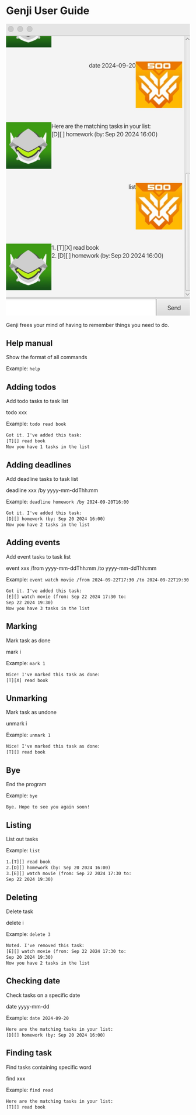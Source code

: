 # Genji User Guide

![](Ui.png)

Genji frees your mind of having to remember things you need to do.

## Help manual

Show the format of all commands

Example: `help`

## Adding todos

Add todo tasks to task list

todo xxx

Example: `todo read book`

```
Got it. I've added this task:
[T][] read book
Now you have 1 tasks in the list
```

## Adding deadlines

Add deadline tasks to task list

deadline xxx /by yyyy-mm-ddThh:mm

Example: `deadline homework /by 2024-09-20T16:00`

```
Got it. I've added this task:
[D][] homework (by: Sep 20 2024 16:00)
Now you have 2 tasks in the list
```

## Adding events

Add event tasks to task list

event xxx /from yyyy-mm-ddThh:mm /to yyyy-mm-ddThh:mm

Example: `event watch movie /from 2024-09-22T17:30 /to 2024-09-22T19:30`

```
Got it. I've added this task:
[E][] watch movie (from: Sep 22 2024 17:30 to:
Sep 22 2024 19:30)
Now you have 3 tasks in the list
```

## Marking

Mark task as done

mark i

Example: `mark 1`

```
Nice! I've marked this task as done:
[T][X] read book
```

## Unmarking

Mark task as undone

unmark i

Example: `unmark 1`

```
Nice! I've marked this task as done:
[T][] read book
```
## Bye

End the program


Example: `bye`

```
Bye. Hope to see you again soon!
```

## Listing

List out tasks

Example: `list`

```
1.[T][] read book
2.[D][] homework (by: Sep 20 2024 16:00)
3.[E][] watch movie (from: Sep 22 2024 17:30 to:
Sep 22 2024 19:30)
```

## Deleting

Delete task

delete i

Example: `delete 3`

```
Noted. I've removed this task:
[E][] watch movie (from: Sep 22 2024 17:30 to:
Sep 20 2024 19:30)
Now you have 2 tasks in the list
```

## Checking date

Check tasks on a specific date

date yyyy-mm-dd

Example: `date 2024-09-20`

```
Here are the matching tasks in your list:
[D][] homework (by: Sep 20 2024 16:00)
```

## Finding task

Find tasks containing specific word

find xxx

Example: `find read`

```
Here are the matching tasks in your list:
[T][] read book
```